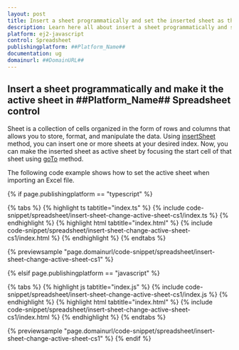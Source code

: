 ```yaml
---
layout: post
title: Insert a sheet programmatically and set the inserted sheet as the active sheet in ##Platform_Name## Spreadsheet control | Syncfusion
description: Learn here all about insert a sheet programmatically and set the inserted sheet as active sheet in Syncfusion ##Platform_Name## Spreadsheet control of Syncfusion Essential JS 2 and more.
platform: ej2-javascript
control: Spreadsheet 
publishingplatform: ##Platform_Name##
documentation: ug
domainurl: ##DomainURL##
---
```


## Insert a sheet programmatically and make it the active sheet in ##Platform_Name## Spreadsheet control

Sheet is a collection of cells organized in the form of rows and columns that allows you to store, format, and manipulate the data. Using [insertSheet](https://helpej2.syncfusion.com/documentation/api/spreadsheet/#insertsheet) method, you can insert one or more sheets at your desired index. Now, you can make the inserted sheet as active sheet by focusing the start cell of that sheet using [goTo](https://ej2.syncfusion.com/angular/documentation/api/spreadsheet/#goto) method.

The following code example shows how to set the active sheet when importing an Excel file.

{% if page.publishingplatform == "typescript" %}

{% tabs %}
{% highlight ts tabtitle="index.ts" %}
{% include code-snippet/spreadsheet/insert-sheet-change-active-sheet-cs1/index.ts %}
{% endhighlight %}
{% highlight html tabtitle="index.html" %}
{% include code-snippet/spreadsheet/insert-sheet-change-active-sheet-cs1/index.html %}
{% endhighlight %}
{% endtabs %}
        
{% previewsample "page.domainurl/code-snippet/spreadsheet/insert-sheet-change-active-sheet-cs1" %}

{% elsif page.publishingplatform == "javascript" %}

{% tabs %}
{% highlight js tabtitle="index.js" %}
{% include code-snippet/spreadsheet/insert-sheet-change-active-sheet-cs1/index.js %}
{% endhighlight %}
{% highlight html tabtitle="index.html" %}
{% include code-snippet/spreadsheet/insert-sheet-change-active-sheet-cs1/index.html %}
{% endhighlight %}
{% endtabs %}

{% previewsample "page.domainurl/code-snippet/spreadsheet/insert-sheet-change-active-sheet-cs1" %}
{% endif %}
